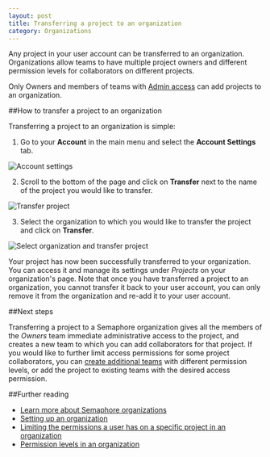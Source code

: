 ```yaml
---
layout: post
title: Transferring a project to an organization
category: Organizations
---
```


Any project in your user account can be transferred to an organization.
Organizations allow teams to have multiple project owners and different
permission levels for collaborators on different projects.

Only Owners and members of teams with [Admin access](/docs/organizations/permission-levels-in-an-organization.html) can add
projects to an organization.

##How to transfer a project to an organization

Transferring a project to an organization is simple:

1. Go to your **Account** in the main menu and select the **Account Settings**
tab.

 <img src="/docs/assets/img/transferring-a-project-to-an-organization/account-settings.png" alt="Account settings" class="img-responsive img-bordered">

2. Scroll to the bottom of the page and click on **Transfer** next to the
name of the project you would like to transfer.

 <img src="/docs/assets/img/transferring-a-project-to-an-organization/transfer.png" alt="Transfer project" class="img-responsive img-bordered">

3. Select the organization to which you would like to transfer the project
and click on **Transfer**.

 <img src="/docs/assets/img/transferring-a-project-to-an-organization/select-organization-and-transfer.png" alt="Select organization and transfer project" class="img-responsive img-bordered">

Your project has now been successfully transferred to your organization. You
can access it and manage its settings under _Projects_ on your organization's
page. Note that once you have transferred a project to an organization, you
cannot transfer it back to your user account, you can only remove it from the
organization and re-add it to your user account.

##Next steps

Transferring a project to a Semaphore organization gives all the members of the
_Owners_ team immediate administrative access to the project, and creates a new
team to which you can add collaborators for that project. If you would like to
further limit access permissions for some project collaborators, you can [create
additional teams](/docs/organizations/creating-a-team.html) with different
permission levels, or add the project to existing teams with the desired access
permission.

##Further reading

- [Learn more about Semaphore organizations](/docs/organizations/about-organizations.html)
- [Setting up an organization](/docs/organizations/setting-up-an-organization.html)
- [Limiting the permissions a user has on a specific project in an organization](/docs/organizations/can-i-limit-the-permissions-a-user-has-on-a-specific-project.html)
- [Permission levels in an organization](/docs/organizations/permission-levels-in-an-organization.html)

